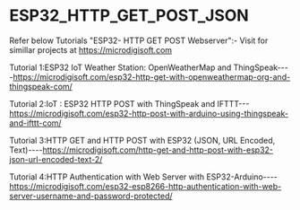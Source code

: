 # ESP32_HTTP_GET_POST_JSON
Refer below Tutorials "ESP32- HTTP GET POST Webserver":- Visit for simillar projects at https://microdigisoft.com

Tutorial 1:ESP32 IoT Weather Station: OpenWeatherMap and ThingSpeak----https://microdigisoft.com/esp32-http-get-with-openweathermap-org-and-thingspeak-com/

Tutorial 2:IoT : ESP32 HTTP POST with ThingSpeak and IFTTT---https://microdigisoft.com/esp32-http-post-with-arduino-using-thingspeak-and-ifttt-com/

Tutorial 3:HTTP GET and HTTP POST with ESP32 (JSON, URL Encoded, Text)----https://microdigisoft.com/http-get-and-http-post-with-esp32-json-url-encoded-text-2/

Tutorial 4:HTTP Authentication with Web Server with ESP32-Arduino----https://microdigisoft.com/esp32-esp8266-http-authentication-with-web-server-username-and-password-protected/

